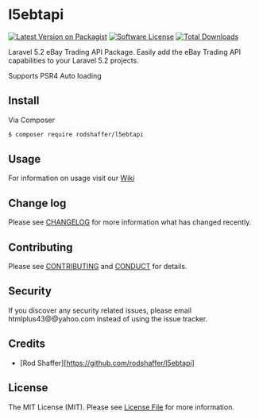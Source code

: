 # l5ebtapi

[![Latest Version on Packagist][ico-version]][link-packagist]
[![Software License][ico-license]](LICENSE.md)
[![Total Downloads][ico-downloads]][link-downloads]

Laravel 5.2 eBay Trading API Package. Easily add the eBay Trading API capabilities to your Laravel 5.2 projects.

Supports PSR4 Auto loading

## Install

Via Composer

``` bash
$ composer require rodshaffer/l5ebtapi
```

## Usage

For information on usage visit our [Wiki]

## Change log

Please see [CHANGELOG](CHANGELOG.md) for more information what has changed recently.

## Contributing

Please see [CONTRIBUTING](CONTRIBUTING.md) and [CONDUCT](CONDUCT.md) for details.

## Security

If you discover any security related issues, please email htmlplus43@@yahoo.com instead of using the issue tracker.

## Credits

- [Rod Shaffer][https://github.com/rodshaffer/l5ebtapi]

## License

The MIT License (MIT). Please see [License File](LICENSE.md) for more information.

[ico-version]: https://img.shields.io/packagist/v/:vendor/:package_name.svg?style=flat-square
[ico-license]: https://img.shields.io/badge/license-MIT-brightgreen.svg?style=flat-square
[ico-downloads]: https://img.shields.io/packagist/dt/l5ebtapi/l5ebtapi.svg?style=flat-square

[link-packagist]: https://packagist.org/packages/rodshaffer/l5ebtapi
[link-downloads]: https://packagist.org/packages/rodshaffer/l5ebtapi
[Wiki]: https://github.com/rodshaffer/l5ebtapi/wiki
[link-author]: https://github.com/rodshaffer/l5ebtapi
